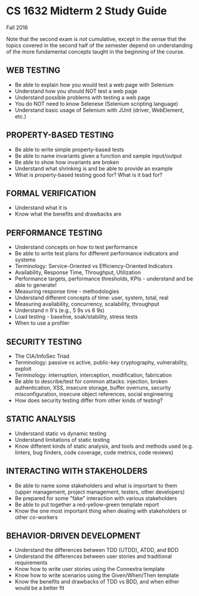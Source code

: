 # CS 1632 Midterm 2 Study Guide
Fall 2016

Note that the second exam is _not_ cumulative, except in the sense that the topics covered in the second half of the semester depend on understanding of the more fundamental concepts taught in the beginning of the course.

## WEB TESTING
* Be able to explain how you would test a web page with Selenium
* Understand how you should NOT test a web page
* Understand possible problems with testing a web page
* You do NOT need to know Selenese (Selenium scripting language)
* Understand basic usage of Selenium with JUnit (driver, WebElement, etc.)

## PROPERTY-BASED TESTING
* Be able to write simple property-based tests
* Be able to name invariants given a function and sample input/output
* Be able to show how invariants are broken
* Understand what shrinking is and be able to provide an example
* What is property-based testing good for?  What is it bad for?

## FORMAL VERIFICATION
* Understand what it is
* Know what the benefits and drawbacks are

## PERFORMANCE TESTING
* Understand concepts on how to test performance
* Be able to write test plans for different performance indicators and systems
* Terminology: Service-Oriented vs Efficiency-Oriented Indicators
* Availability, Response Time, Throughput, Utilization
* Performance targets, performance thresholds, KPIs - understand and be able to generate!
* Measuring response time - methodologies
* Understand different concepts of time: user, system, total, real
* Measuring availability, concurrency, scalability, throughput
* Understand n 9's (e.g., 5 9s vs 6 9s)
* Load testing - baseline, soak/stability, stress tests
* When to use a profiler

## SECURITY TESTING
* The CIA/InfoSec Triad
* Terminology: passive vs active,  public-key cryptography, vulnerability, exploit
* Terminology: interruption, interception, modification, fabrication
* Be able to describe/test for common attacks: injection, broken authentication, XSS, insecure storage, buffer overruns, security misconfiguration, insecure object references, social engineering
* How does security testing differ from other kinds of testing?

## STATIC ANALYSIS
* Understand static vs dynamic testing
* Understand limitations of static testing
* Know different kinds of static analysis, and tools and methods used (e.g. linters, bug finders, code coverage, code metrics, code reviews)

## INTERACTING WITH STAKEHOLDERS
* Be able to name some stakeholders and what is important to them (upper management, project management, testers, other developers)
* Be prepared for some "fake" interaction with various stakeholders
* Be able to put together a red-yellow-green template report
* Know the one most important thing when dealing with stakeholders or other co-workers

## BEHAVIOR-DRIVEN DEVELOPMENT
* Understand the differences between TDD (UTDD), ATDD, and BDD
* Understand the differences between user stories and traditional requirements
* Know how to write user stories using the Connextra template
* Know how to write scenarios using the Given/When/Then template
* Know the benefits and drawbacks of TDD vs BDD, and when either would be a better fit
